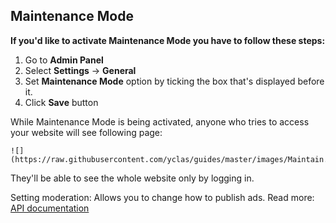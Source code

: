 ## Maintenance Mode

**If you'd like to activate Maintenance Mode you have to follow these steps:**

1.  Go to **Admin Panel**
2.  Select **Settings** -> **General**
3.  Set **Maintenance Mode** option by ticking the box that's displayed before it.
4.  Click **Save** button

While Maintenance Mode is being activated, anyone who tries to access your website will see following page:

```
![](https://raw.githubusercontent.com/yclas/guides/master/images/Maintain.jpg)
```

They'll be able to see the whole website only by logging in.

Setting moderation: Allows you to change how to publish ads. Read more: [API documentation](api-documentation.md)

